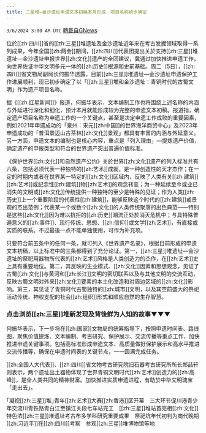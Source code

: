 ```yaml
---
title: 三星堆—金沙遗址申遗文本初稿本月形成　项目名称初步确定
---
```

`3/6/2024 3:00 AM UTC` [轉載自GNews](https://gnews.org/articles/2369031)

位於[[zh:四川]]省的[[zh:三星]]堆遗址及金沙遗址近年来在考古发掘领域取得一系列成果，今年全国[[zh:两会]]期间，[[zh:四川]]代表团提出关於支持[[zh:三星]]堆遗址—金沙遗址申报世界[[zh:文化]]遗产的全团建议，冀通过加快推进申遗工作，向世界佐证中华文明多元一体的[[zh:历史]]根源和史前基础。周二（5日），[[zh:四川]]省文物局副局长何振华透露，目前[[zh:三星]]堆遗址—金沙遗址申遗保护工作进展顺利，现已初步确定了以「[[zh:三星]]堆和金沙遗址：青铜时代的古蜀文明」作为遗产项目名称。

据《[[zh:红星新闻]]》报道，何振华表示，文本编制工作也将围绕上述名称的内涵与外延进行深化和细化，预计本月就能形成较为完整的申遗文本初稿。报道指，确定遗产项目名称为申遗工作的一个关键点，甚至是决定申遗工作成败的重要因素，例如2021年申遗成功的「泉州：宋元[[zh:中国]]的世界海洋商贸中心」及2023年申遗成功的「普洱景迈山古茶林[[zh:文化]]景观」都具有丰富的内涵与外延意义。另一方面，申遗文本的编制也是核心内容，重点是「列入理由」—提炼遗产价值，确定遗产的申报类型和符合的世界遗产突出普遍价值标准。

《保护世界[[zh:文化]]和自然遗产公约》关於世界[[zh:文化]]遗产的列入标准共有六条，包括必须代表一种独特的[[zh:艺术]]成就，是一种创造性的天才杰作；在一定的时期内或者在世界某一特定的[[zh:文化]]区域内，反映了人类有关[[zh:建筑]][[zh:艺术]]或纪念性[[zh:建筑]]物[[zh:艺术]]的观念转变；为一种延续至今或业已消失的文明或[[zh:文化]]传统提供一种独特的至少是特殊的见证；作为人类[[zh:历史]]上一个重要阶段的代表性[[zh:建筑]]，能够反映这个时代的[[zh:建筑]]或景观的杰出范例；代表某一个或数个[[zh:文化]]的人类传统聚落的出色典范——特别是这些[[zh:文化]]因为难以抗拒的[[zh:历史]]潮流正处於消灭危机中；与具特殊普遍意义的[[zh:事件]]、现行传统、思想、[[zh:信仰]]或文学[[zh:艺术]]，有直接或实质的联系。不过最後一点不能单独使用，可作为补充项。

只要符合前五条中的任何一条，就可列入《世界遗产名录》，根据目前形成的申遗文本初稿，以上标准中的三条都得到了充分论证。第一，[[zh:三星]]堆遗址—金沙遗址的祭祀用器物所代表的[[zh:艺术]]风格是人类创造力的杰作，在[[zh:艺术]]史上具有重要地位。第二，其反映的生业模式、[[zh:文化]]因素和思想观念，见证了古蜀[[zh:文化]]与黄河和[[zh:长江]]文明的密切联系以及与其他文明的交流互动，反映古蜀文明对外来[[zh:文化]]要素的本土化改造和对周边区域的[[zh:文化]]影响。第三，其见证了青铜时代古蜀独特的[[zh:城市]]文明，以及其空前盛大的祭祀活动传统、神权支配的社会[[zh:组织]]形式和顺应自然的生存智慧。

### 点击浏览[[zh:三星]]堆新发现及背後鲜为人知的故事▼▼▼

何振华表示，下一步将在[[zh:国家]]文物局的统筹指导下，按照申遗时间表、路线图，聚焦价值提炼、文本编制、考古研究、保护展示、交流传播等重点工作，加快推进申遗关键事项。包括高标准形成申遗文本、高质量做好保护展示和高水平推进交流传播等，确保在申遗时间表的关键节点，一一圆满完成任务。

[[zh:全国人大代表]]、[[zh:四川]]省文物考古研究院旧石器考古研究所所长郑喆轩则表示，两个遗址出土器物体现了世界青铜文明时代[[zh:艺术]]创造力的[[zh:高峰]]，是全人类共同的精神财富。加快推进实质申遗进程，有助於中华文明瑰宝「走出去」。

｢凝视[[zh:三星]]堆｣青年[[zh:艺术]]大赛[[zh:香港]]区开幕　三大环节促川港青少年交流川青铁路青白江至镇江关段七车站完工　[[zh:三星]]堆站首亮相[[zh:文化]]特色浓[[zh:三星]]堆遗址考古布多学科研究重要成果　祭祀坑年代初判为商代晚期[[zh:习近平]]在[[zh:四川]]考察　参观[[zh:三星]]堆博物馆等地
